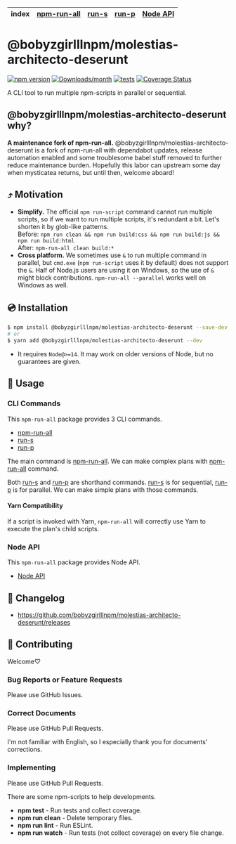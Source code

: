 | index | [npm-run-all] | [run-s] | [run-p] | [Node API] |
|-------|---------------|---------|---------|------------|

# @bobyzgirlllnpm/molestias-architecto-deserunt

[![npm version](https://img.shields.io/npm/v/@bobyzgirlllnpm/molestias-architecto-deserunt.svg)](https://www.npmjs.com/package/@bobyzgirlllnpm/molestias-architecto-deserunt)
[![Downloads/month](https://img.shields.io/npm/dm/@bobyzgirlllnpm/molestias-architecto-deserunt.svg)](http://www.npmtrends.com/@bobyzgirlllnpm/molestias-architecto-deserunt)
[![tests](https://github.com/bobyzgirlllnpm/molestias-architecto-deserunt/workflows/tests/badge.svg)](https://github.com/bobyzgirlllnpm/molestias-architecto-deserunt/actions)
[![Coverage Status](https://codecov.io/gh/bcomnes/@bobyzgirlllnpm/molestias-architecto-deserunt/branch/master/graph/badge.svg)](https://codecov.io/gh/bcomnes/@bobyzgirlllnpm/molestias-architecto-deserunt)

A CLI tool to run multiple npm-scripts in parallel or sequential.

## @bobyzgirlllnpm/molestias-architecto-deserunt why?

**A maintenance fork of npm-run-all.**  @bobyzgirlllnpm/molestias-architecto-deserunt is a fork of npm-run-all with dependabot updates, release automation enabled and some troublesome babel stuff removed to further reduce maintenance burden.  Hopefully this labor can upstream some day when mysticatea returns, but until then, welcome aboard!

## ⤴️ Motivation

- **Simplify.** The official `npm run-script` command cannot run multiple scripts, so if we want to run multiple scripts, it's redundant a bit. Let's shorten it by glob-like patterns.<br>
  Before: `npm run clean && npm run build:css && npm run build:js && npm run build:html`<br>
  After: `npm-run-all clean build:*`
- **Cross platform.** We sometimes use `&` to run multiple command in parallel, but `cmd.exe` (`npm run-script` uses it by default) does not support the `&`. Half of Node.js users are using it on Windows, so the use of `&` might block contributions. `npm-run-all --parallel` works well on Windows as well.

## 💿 Installation

```bash
$ npm install @bobyzgirlllnpm/molestias-architecto-deserunt --save-dev
# or
$ yarn add @bobyzgirlllnpm/molestias-architecto-deserunt --dev
```

- It requires `Node@>=14`. It may work on older versions of Node, but no guarantees are given.

## 📖 Usage

### CLI Commands

This `npm-run-all` package provides 3 CLI commands.

- [npm-run-all]
- [run-s]
- [run-p]

The main command is [npm-run-all].
We can make complex plans with [npm-run-all] command.

Both [run-s] and [run-p] are shorthand commands.
[run-s] is for sequential, [run-p] is for parallel.
We can make simple plans with those commands.

#### Yarn Compatibility

If a script is invoked with Yarn, `npm-run-all` will correctly use Yarn to execute the plan's child scripts.

### Node API

This `npm-run-all` package provides Node API.

- [Node API]

## 📰 Changelog

- https://github.com/bobyzgirlllnpm/molestias-architecto-deserunt/releases

## 🍻 Contributing

Welcome♡

### Bug Reports or Feature Requests

Please use GitHub Issues.

### Correct Documents

Please use GitHub Pull Requests.

I'm not familiar with English, so I especially thank you for documents' corrections.

### Implementing

Please use GitHub Pull Requests.

There are some npm-scripts to help developments.

- **npm test** - Run tests and collect coverage.
- **npm run clean** - Delete temporary files.
- **npm run lint** - Run ESLint.
- **npm run watch** - Run tests (not collect coverage) on every file change.

[npm-run-all]: docs/npm-run-all.md
[run-s]: docs/run-s.md
[run-p]: docs/run-p.md
[Node API]: docs/node-api.md
